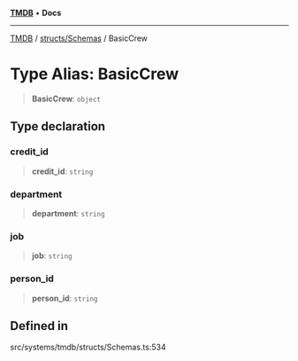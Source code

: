 [**TMDB**](../../../README.md) • **Docs**

***

[TMDB](../../../README.md) / [structs/Schemas](../README.md) / BasicCrew

# Type Alias: BasicCrew

> **BasicCrew**: `object`

## Type declaration

### credit\_id

> **credit\_id**: `string`

### department

> **department**: `string`

### job

> **job**: `string`

### person\_id

> **person\_id**: `string`

## Defined in

src/systems/tmdb/structs/Schemas.ts:534
